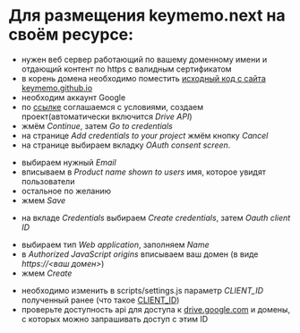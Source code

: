 # Для размещения keymemo.next на своём ресурсе:
- нужен веб сервер работающий по вашему доменному имени и отдающий контент по https с валидным сертификатом
- в корень домена необходимо поместить [исходный код с сайта keymemo.github.io][исходный_код_keymemo.github.io]
- необходим аккаунт Google
- по [ссылке](https://console.developers.google.com/flows/enableapi?apiid=drive) соглашаемся с условиями, создаем проект(автоматически включится *Drive API*)
- жмём *Continue*, затем *Go to credentials*
- на странице *Add credentials to your project* жмём кнопку *Cancel*
- на странице выбираем вкладку *OAuth consent screen*.
 + выбираем нужный *Email*
 + вписываем в *Product name shown to users* имя, которое увидят пользователи
 + остальное по желанию
 + жмем *Save*
- на вкладе *Credentials* выбираем *Create credentials*, затем *Oauth client ID*
 + выбираем тип *Web application*, заполняем *Name*
 + в *Authorized JavaScript origins* вписываем ваш домен (в виде *https://<ваш домен>*)
 + жмем *Create*
- необходимо изменить в scripts/settings.js параметр *CLIENT_ID* полученный ранее (что такое [CLIENT_ID](https://developers.google.com/identity/protocols/OAuth2))
- проверьте доступность api для доступа к [drive.google.com][drive_google_com] и домены, с которых можно запрашивать доступ с этим ID


[caйт_keymemo.github.io]:https://keymemo.github.io/
[исходный_код_keymemo.github.io]:https://github.com/keymemo/keymemo.github.io/
[drive_google_com]:https://drive.google.com
[CryptoJS]:https://code.google.com/archive/p/crypto-js/
[CryptoJS_aes]:https://github.com/jakubzapletal/crypto-js/blob/master/README.md#aes